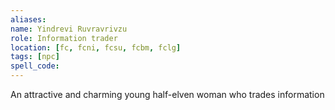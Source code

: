 ```yaml
---
aliases: 
name: Yindrevi Ruvravrivzu
role: Information trader
location: [fc, fcni, fcsu, fcbm, fclg]
tags: [npc]
spell_code: 
---
```

An attractive and charming young half-elven woman who trades information 
